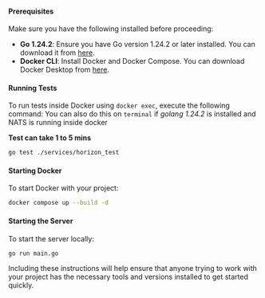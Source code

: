 
#### Prerequisites

Make sure you have the following installed before proceeding:

* **Go 1.24.2**: Ensure you have Go version 1.24.2 or later installed. You can download it from [here](https://golang.org/dl/).
* **Docker CLI**: Install Docker and Docker Compose. You can download Docker Desktop from [here](https://www.docker.com/products/docker-desktop).

#### Running Tests

To run tests inside Docker using `docker exec`, execute the following command:
You can also do this on `terminal` if *golang 1.24.2* is installed and NATS is running inside docker

**Test can take 1 to 5 mins**

```bash
go test ./services/horizon_test
```

#### Starting Docker

To start Docker with your project:

```bash
docker compose up --build -d
```

#### Starting the Server

To start the server locally:

```bash
go run main.go
```

Including these instructions will help ensure that anyone trying to work with your project has the necessary tools and versions installed to get started quickly.

